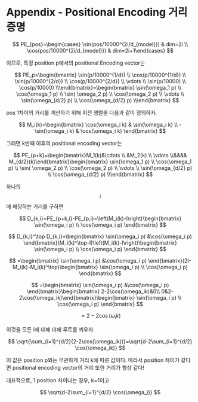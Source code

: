 # Appendix - Positional Encoding 거리 증명

$$
PE_{pos}=\begin{cases} \sin(pos/10000^{2i/d_{model}}) & dim=2i  \\ \cos(pos/10000^{2i/d_{model}}) & dim=2i+1\end{cases}
$$

이므로, 특정 position p에서의 positional Encoding vector는

$$
PE_p=\begin{bmatrix} \sin(p/10000^{1/d}) \\ \cos(p/10000^{1/d}) \\ \sin(p/10000^{2/d}) \\ \cos(p/10000^{2/d}) \\ \vdots  \\ \sin(p/10000) \\ \cos(p/10000) \\\end{bmatrix}=\begin{bmatrix} \sin(\omega_1 p) \\ \cos(\omega_1 p) \\ \sin( \omega_2 p) \\ \cos(\omega_2 p) \\ \vdots  \\ \sin(\omega_{d/2} p) \\ \cos(\omega_{d/2} p) \\\end{bmatrix}
$$

pos 1차이의 거리를 계산하기 위해 회전 행렬을 다음과 같이 정의하자.

$$
M_i(k)=\begin{bmatrix} \cos(\omega_i k) &  \sin(\omega_i k) \\ -\sin(\omega_i k) &  \cos(\omega_i k) \end{bmatrix}
$$

그러면 k번째 이후의 positional encoding vector는 

$$
PE_{p+k}=\begin{bmatrix}M_1(k)&\cdots  \\ &M_2(k) \\ \vdots \\&&&& M_{d/2}(k)\end{bmatrix}\begin{bmatrix} \sin(\omega_1 p) \\ \cos(\omega_1 p) \\ \sin( \omega_2 p) \\ \cos(\omega_2 p) \\ \vdots  \\ \sin(\omega_{d/2} p) \\ \cos(\omega_{d/2} p) \\\end{bmatrix}
$$

하나의 $$i$$ 에 해당하는 거리를 구하면

$$
D_{k,i}=PE_{p+k,i}-PE_{p,i}=\left(M_i(k)-I\right)\begin{bmatrix} \sin(\omega_i p) \\ \cos(\omega_i p) \end{bmatrix}
$$

$$
D_{k,i}^\top D_{k,i}=\begin{bmatrix} \sin(\omega_i p) &\cos(\omega_i p) \end{bmatrix}(M_i(k)^\top-I)\left(M_i(k)-I\right)\begin{bmatrix} \sin(\omega_i p) \\ \cos(\omega_i p) \end{bmatrix}
$$

$$
=\begin{bmatrix} \sin(\omega_i p) &\cos(\omega_i p) \end{bmatrix}(2I-M_i(k)-M_i(k)^\top)\begin{bmatrix} \sin(\omega_i p) \\ \cos(\omega_i p) \end{bmatrix}
$$

$$
=\begin{bmatrix} \sin(\omega_i p) &\cos(\omega_i p) \end{bmatrix}\begin{bmatrix} 2-2\cos(\omega_ik)&0\\ 0&2-2\cos(\omega_ik)\end{bmatrix}\begin{bmatrix} \sin(\omega_i p) \\ \cos(\omega_i p) \end{bmatrix}
$$

$$
=2-2\cos(\omega_ik)
$$

이것을 모든 i에 대해 더해 루트를 씌우자.

$$
\sqrt{\sum_{i=1}^{d/2}(2-2\cos(\omega_ik))}=\sqrt{d-2\sum_{i=1}^{d/2} \cos(\omega_ik)}
$$

이 값은 position p와는 무관하게 거리 k에 따른 값이다. 따라서 position 차이가 같다면 positional encoding vector의 거리 또한 거리가 항상 같다!

대표적으로, 1 position 차이나는 경우, k=1이고

$$
\sqrt{d-2\sum_{i=1}^{d/2} \cos(\omega_i)}
$$



